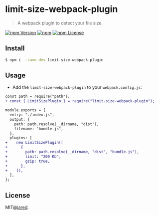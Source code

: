 # limit-size-webpack-plugin

> A webpack plugin to detect your file size.

[![npm Version](https://img.shields.io/npm/v/limit-size-webpack-plugin.svg)](https://www.npmjs.com/package/limit-size-webpack-plugin)
[![npm](https://img.shields.io/npm/dm/limit-size-webpack-plugin.svg)](https://www.npmjs.com/package/limit-size-webpack-plugin)
[![npm License](https://img.shields.io/npm/l/limit-size-webpack-plugin.svg)](https://www.npmjs.com/package/limit-size-webpack-plugin)

## Install

```bash
$ npm i --save-dev limit-size-webpack-plugin
```

## Usage

- Add the `limit-size-webpack-plugin` to your `webpack.config.js`:

```diff
const path = require("path");
+ const { LimitSizePlugin } = require("limit-size-webpack-plugin");

module.exports = {
  entry: "./index.js",
  output: {
    path: path.resolve(__dirname, "dist"),
    filename: "bundle.js",
  },
  plugins: [
+    new LimitSizePlugin([
+      {
+        path: path.resolve(__dirname, "dist", "bundle.js"),
+        limit: "200 Kb",
+        gzip: true,
+      },
+    ]),
  ],
};
```

## License

MIT@[jared](https://github.com/joriewong).
